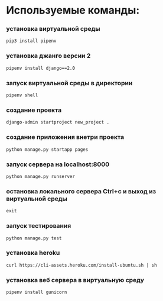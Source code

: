 # Используемые команды:

### установка виртуальной среды

	pip3 install pipenv

### установка джанго версии 2

	pipenv install django==2.0

### запуск виртуальной среды в директории

	pipenv shell

### создание проекта

	django-admin startproject new_project .

### создание приложения внетри проекта

	python manage.py startapp pages

### запуск сервера на localhost:8000

	python manage.py runserver

### остановка локального сервера Ctrl+c и выход из виртуальной среды

	exit

### запуск тестирования

	python manage.py test

### установка heroku

	curl https://cli-assets.heroku.com/install-ubuntu.sh | sh

### установка веб сервера в виртуальную среду

	pipenv install gunicorn
